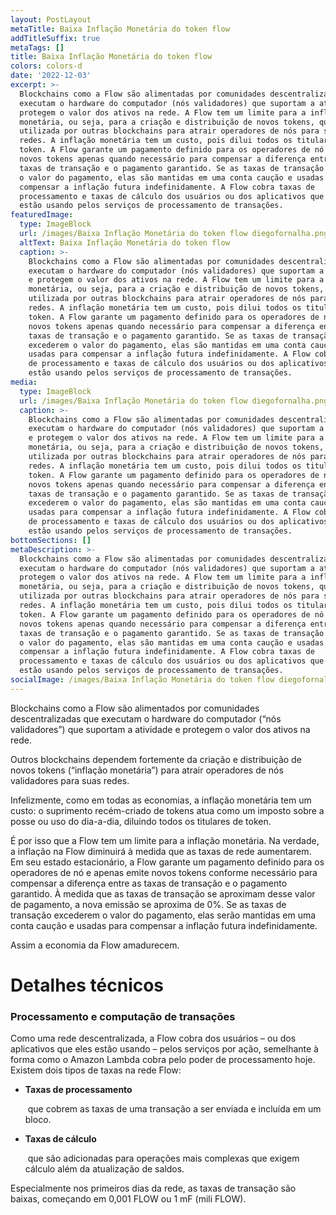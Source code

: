 ```yaml
---
layout: PostLayout
metaTitle: Baixa Inflação Monetária do token flow
addTitleSuffix: true
metaTags: []
title: Baixa Inflação Monetária do token flow
colors: colors-d
date: '2022-12-03'
excerpt: >-
  Blockchains como a Flow são alimentadas por comunidades descentralizadas que
  executam o hardware do computador (nós validadores) que suportam a atividade e
  protegem o valor dos ativos na rede. A Flow tem um limite para a inflação
  monetária, ou seja, para a criação e distribuição de novos tokens, que é
  utilizada por outras blockchains para atrair operadores de nós para suas
  redes. A inflação monetária tem um custo, pois dilui todos os titulares de
  token. A Flow garante um pagamento definido para os operadores de nó e emite
  novos tokens apenas quando necessário para compensar a diferença entre as
  taxas de transação e o pagamento garantido. Se as taxas de transação excederem
  o valor do pagamento, elas são mantidas em uma conta caução e usadas para
  compensar a inflação futura indefinidamente. A Flow cobra taxas de
  processamento e taxas de cálculo dos usuários ou dos aplicativos que eles
  estão usando pelos serviços de processamento de transações.
featuredImage:
  type: ImageBlock
  url: /images/Baixa Inflação Monetária do token flow diegofornalha.png
  altText: Baixa Inflação Monetária do token flow
  caption: >-
    Blockchains como a Flow são alimentadas por comunidades descentralizadas que
    executam o hardware do computador (nós validadores) que suportam a atividade
    e protegem o valor dos ativos na rede. A Flow tem um limite para a inflação
    monetária, ou seja, para a criação e distribuição de novos tokens, que é
    utilizada por outras blockchains para atrair operadores de nós para suas
    redes. A inflação monetária tem um custo, pois dilui todos os titulares de
    token. A Flow garante um pagamento definido para os operadores de nó e emite
    novos tokens apenas quando necessário para compensar a diferença entre as
    taxas de transação e o pagamento garantido. Se as taxas de transação
    excederem o valor do pagamento, elas são mantidas em uma conta caução e
    usadas para compensar a inflação futura indefinidamente. A Flow cobra taxas
    de processamento e taxas de cálculo dos usuários ou dos aplicativos que eles
    estão usando pelos serviços de processamento de transações.
media:
  type: ImageBlock
  url: /images/Baixa Inflação Monetária do token flow diegofornalha.png
  caption: >-
    Blockchains como a Flow são alimentadas por comunidades descentralizadas que
    executam o hardware do computador (nós validadores) que suportam a atividade
    e protegem o valor dos ativos na rede. A Flow tem um limite para a inflação
    monetária, ou seja, para a criação e distribuição de novos tokens, que é
    utilizada por outras blockchains para atrair operadores de nós para suas
    redes. A inflação monetária tem um custo, pois dilui todos os titulares de
    token. A Flow garante um pagamento definido para os operadores de nó e emite
    novos tokens apenas quando necessário para compensar a diferença entre as
    taxas de transação e o pagamento garantido. Se as taxas de transação
    excederem o valor do pagamento, elas são mantidas em uma conta caução e
    usadas para compensar a inflação futura indefinidamente. A Flow cobra taxas
    de processamento e taxas de cálculo dos usuários ou dos aplicativos que eles
    estão usando pelos serviços de processamento de transações.
bottomSections: []
metaDescription: >-
  Blockchains como a Flow são alimentadas por comunidades descentralizadas que
  executam o hardware do computador (nós validadores) que suportam a atividade e
  protegem o valor dos ativos na rede. A Flow tem um limite para a inflação
  monetária, ou seja, para a criação e distribuição de novos tokens, que é
  utilizada por outras blockchains para atrair operadores de nós para suas
  redes. A inflação monetária tem um custo, pois dilui todos os titulares de
  token. A Flow garante um pagamento definido para os operadores de nó e emite
  novos tokens apenas quando necessário para compensar a diferença entre as
  taxas de transação e o pagamento garantido. Se as taxas de transação excederem
  o valor do pagamento, elas são mantidas em uma conta caução e usadas para
  compensar a inflação futura indefinidamente. A Flow cobra taxas de
  processamento e taxas de cálculo dos usuários ou dos aplicativos que eles
  estão usando pelos serviços de processamento de transações.
socialImage: /images/Baixa Inflação Monetária do token flow diegofornalha.png
---
```

Blockchains como a Flow são alimentados por comunidades descentralizadas que executam o hardware do computador (“nós validadores”) que suportam a atividade e protegem o valor dos ativos na rede.

Outros blockchains dependem fortemente da criação e distribuição de novos tokens (“inflação monetária”) para atrair operadores de nós validadores para suas redes.

Infelizmente, como em todas as economias, a inflação monetária tem um custo: o suprimento recém-criado de tokens atua como um imposto sobre a posse ou uso do dia-a-dia, diluindo todos os titulares de token.

É por isso que a Flow tem um limite para a inflação monetária. Na verdade, a inflação na Flow diminuirá à medida que as taxas de rede aumentarem. Em seu estado estacionário, a Flow garante um pagamento definido para os operadores de nó e apenas emite novos tokens conforme necessário para compensar a diferença entre as taxas de transação e o pagamento garantido. À medida que as taxas de transação se aproximam desse valor de pagamento, a nova emissão se aproxima de 0%. Se as taxas de transação excederem o valor do pagamento, elas serão mantidas em uma conta caução e usadas para compensar a inflação futura indefinidamente.

Assim a economia da Flow amadurecem.

# [](https://www.web3dev.com.br/diegofornalha/baixa-inflacao-monetaria-do-token-flow-4odi?preview=e9ab3eec6387cd627f11892c6b8d2ebc823e1f42aeaf5c30de060930f6f4ab23531f4ab48efd3ea6427de84f5e156fa25a011d1eeaabe927e1500e83#detalhes-t%C3%A9cnicos)**Detalhes técnicos**

### [](https://www.web3dev.com.br/diegofornalha/baixa-inflacao-monetaria-do-token-flow-4odi?preview=e9ab3eec6387cd627f11892c6b8d2ebc823e1f42aeaf5c30de060930f6f4ab23531f4ab48efd3ea6427de84f5e156fa25a011d1eeaabe927e1500e83#processamento-e-computa%C3%A7%C3%A3o-de-transa%C3%A7%C3%B5es)**Processamento e computação de transações**

Como uma rede descentralizada, a Flow cobra dos usuários – ou dos aplicativos que eles estão usando – pelos serviços por ação, semelhante à forma como o Amazon Lambda cobra pelo poder de processamento hoje. Existem dois tipos de taxas na rede Flow:

*   **Taxas de processamento**

     que cobrem as taxas de uma transação a ser enviada e incluída em um bloco.

*   **Taxas de cálculo**

     que são adicionadas para operações mais complexas que exigem cálculo além da atualização de saldos.

Especialmente nos primeiros dias da rede, as taxas de transação são baixas, começando em 0,001 FLOW ou 1 mF (mili FLOW).

